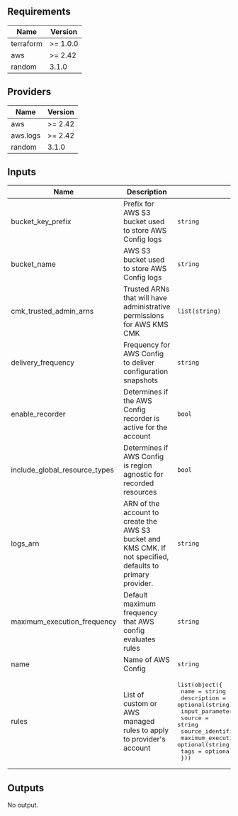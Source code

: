 <!-- BEGINNING OF PRE-COMMIT-TERRAFORM DOCS HOOK -->
## Requirements

| Name | Version |
|------|---------|
| terraform | >= 1.0.0 |
| aws | >= 2.42 |
| random | 3.1.0 |

## Providers

| Name | Version |
|------|---------|
| aws | >= 2.42 |
| aws.logs | >= 2.42 |
| random | 3.1.0 |

## Inputs

| Name | Description | Type | Default | Required |
|------|-------------|------|---------|:--------:|
| bucket\_key\_prefix | Prefix for AWS S3 bucket used to store AWS Config logs | `string` | `null` | no |
| bucket\_name | AWS S3 bucket used to store AWS Config logs | `string` | `null` | no |
| cmk\_trusted\_admin\_arns | Trusted ARNs that will have administrative permissions for AWS KMS CMK | `list(string)` | `[]` | no |
| delivery\_frequency | Frequency for AWS Config to deliver configuration snapshots | `string` | `"Six_Hours"` | no |
| enable\_recorder | Determines if the AWS Config recorder is active for the account | `bool` | `true` | no |
| include\_global\_resource\_types | Determines if AWS Config is region agnostic for recorded resources | `bool` | `true` | no |
| logs\_arn | ARN of the account to create the AWS S3 bucket and KMS CMK. If not specified, defaults to primary provider. | `string` | `null` | no |
| maximum\_execution\_frequency | Default maximum frequency that AWS config evaluates rules | `string` | `"TwentyFour_Hours"` | no |
| name | Name of AWS Config | `string` | `"account-config"` | no |
| rules | List of custom or AWS managed rules to apply to provider's account | <pre>list(object({<br>    name                        = string<br>    description                 = optional(string)<br>    input_parameters            = optional(string)<br>    source                      = string<br>    source_identifier           = string<br>    maximum_execution_frequency = optional(string)<br>    tags                        = optional(map(string))<br>  }))</pre> | `[]` | no |

## Outputs

No output.

<!-- END OF PRE-COMMIT-TERRAFORM DOCS HOOK -->
